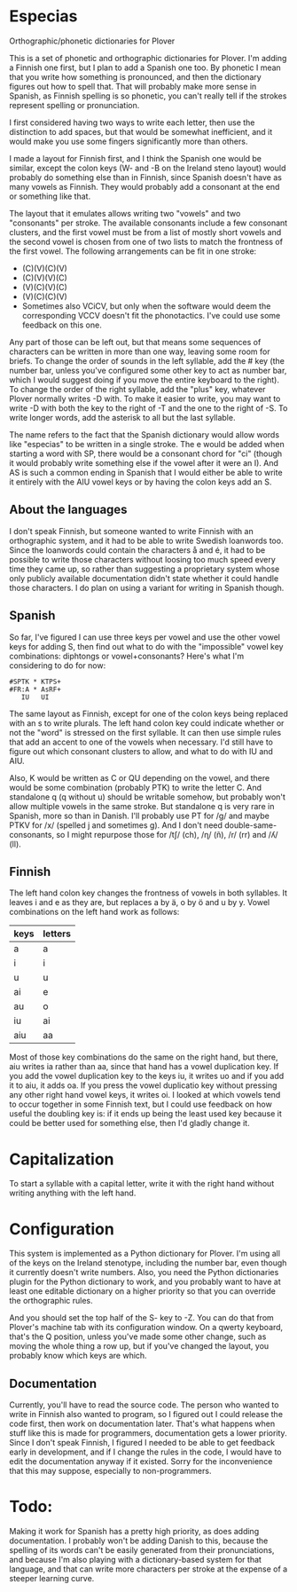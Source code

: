 # Especias
Orthographic/phonetic dictionaries for Plover

This is a set of phonetic and orthographic dictionaries for Plover. I'm adding a Finnish one first, but I plan to add a Spanish one too. By phonetic I mean that you write how something is pronounced, and then the dictionary figures out how to spell that. That will probably make more sense in Spanish, as Finnish spelling is so phonetic, you can't really tell if the strokes represent spelling or pronunciation.

I first considered having two ways to write each letter, then use the distinction to add spaces, but that would be somewhat inefficient, and it would make you use some fingers significantly more than others.

I made a layout for Finnish first, and I think the Spanish one would be similar, except the colon keys (W- and -B on the Ireland steno layout) would probably do something else than in Finnish, since Spanish doesn't have as many vowels as Finnish. They would probably add a consonant at the end or something like that.

The layout that it emulates allows writing two "vowels" and two "consonants" per stroke. The available consonants include a few consonant clusters, and the first vowel must be from a list of mostly short vowels and the second vowel is chosen from one of two lists to match the frontness of the first vowel. The following arrangements can be fit in one stroke:

* (C)(V)(C)(V)
* (C)(V)(V)(C)
* (V)(C)(V)(C)
* (V)(C)(C)(V)
* Sometimes also VCiCV, but only when the software would deem the corresponding VCCV doesn't fit the phonotactics. I've could use some feedback on this one.

Any part of those can be left out, but that means some sequences of characters can be written in more than one way, leaving some room for briefs. To change the order of sounds in the left syllable, add the # key (the number bar, unless you've configured some other key to act as number bar, which I would suggest doing if you move the entire keyboard to the right). To change the order of the right syllable, add the "plus" key, whatever Plover normally writes -D with. To make it easier to write, you may want to write -D with both the key to the right of -T and the one to the right of -S. To write longer words, add the asterisk to all but the last syllable.

The name refers to the fact that the Spanish dictionary would allow words like "especias" to be written in a single stroke. The e would be added when starting a word with SP, there would be a consonant chord for "ci" (though it would probably write something else if the vowel after it were an I). And AS is such a common ending in Spanish that I would either be able to write it entirely with the AIU vowel keys or by having the colon keys add an S.

## About the languages
I don't speak Finnish, but someone wanted to write Finnish with an orthographic system, and it had to be able to write Swedish loanwords too. Since the loanwords could contain the characters å and é, it had to be possible to write those characters without loosing too much speed every time they came up, so rather than suggesting a proprietary system whose only publicly available documentation didn't state whether it could handle those characters. I do plan on using a variant for writing in Spanish though.

## Spanish
So far, I've figured I can use three keys per vowel and use the other vowel keys for adding S, then find out what to do with the "impossible" vowel key combinations: diphtongs or vowel+consonants? Here's what I'm considering to do for now:

    #SPTK * KTPS+
    #FR:A * AsRF+
       IU   UI

The same layout as Finnish, except for one of the colon keys being replaced with an s to write plurals. The left hand colon key could indicate whether or not the "word" is stressed on the first syllable. It can then use simple rules that add an accent to one of the vowels when necessary. I'd still have to figure out which consonant clusters to allow, and what to do with IU and AIU.

Also, K would be written as C or QU depending on the vowel, and there would be some combination (probably PTK) to write the letter C. And standalone q (q without u) should be writable somehow, but probably won't allow multiple vowels in the same stroke. But standalone q is very rare in Spanish, more so than in Danish. I'll probably use PT for /g/ and maybe PTKV for /x/ (spelled j and sometimes g). And I don't need double-same-consonants, so I might repurpose those for /tʃ/ (ch), /ɳ/ (ñ), /r/ (rr) and /ʎ/ (ll).

## Finnish
The left hand colon key changes the frontness of vowels in both syllables. It leaves i and e as they are, but replaces a by ä, o by ö and u by  y. Vowel combinations on the left hand work as follows:

 |keys | letters |
 | --- | ------- |
 |a    |a        |
 |i    |i        |
 |u    |u        |
 |ai   |e        |
 |au   |o        |
 |iu   |ai       |
 |aiu  |aa       |

Most of those key combinations do the same on the right hand, but there, aiu writes ia rather than aa, since that hand has a vowel duplication key. If you add the vowel duplication key to the keys iu, it writes uo and if you add it to aiu, it adds oa. If you press the vowel duplicatio key without pressing any other right hand vowel keys, it writes oi. I looked at which vowels tend to occur together in some Finnish text, but I could use feedback on how useful the doubling key is: if it ends up being the least used key because it could be better used for something else, then I'd gladly change it.

# Capitalization
To start a syllable with a capital letter, write it with the right hand without writing anything with the left hand.

# Configuration
This system is implemented as a Python dictionary for Plover. I'm using all of the keys on the Ireland stenotype, including the number bar, even though it currently doesn't write numbers. Also, you need the Python dictionaries plugin for the Python dictionary to work, and you probably want to have at least one editable dictionary on a higher priority so that you can override the orthographic rules.

And you should set the top half of the S- key to -Z. You can do that from Plover's machine tab with its configuration window. On a qwerty keyboard, that's the Q position, unless you've made some other change, such as moving the whole thing a row up, but if you've changed the layout, you probably know which keys are which.

## Documentation
Currently, you'll have to read the source code. The person who wanted to write in Finnish also wanted to program, so I figured out I could release the code first, then work on documentation later. That's what happens when stuff like this is made for programmers, documentation gets a lower priority. Since I don't speak Finnish, I figured I needed to be able to get feedback early in development, and if I change the rules in the code, I would have to edit the documentation anyway if it existed. Sorry for the inconvenience that this may suppose, especially to non-programmers.

# Todo:
Making it work for Spanish has a pretty high priority, as does adding documentation. I probably won't be adding Danish to this, because the spelling of its words can't be easily generated from their pronunciations, and because I'm also playing with a dictionary-based system for that language, and that can write more characters per stroke at the expense of a steeper learning curve.
